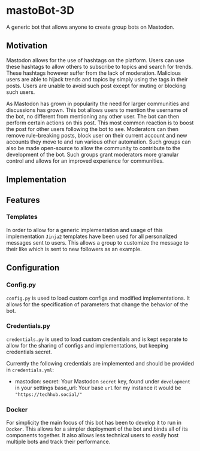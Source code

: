 # mastoBot-3D

A generic bot that allows anyone to create group bots on Mastodon.

## Motivation

Mastodon allows for the use of hashtags on the platform. Users can use these hashtags to allow others to subscribe to topics and search for trends. These hashtags however suffer from the lack of moderation. Malicious users are able to hijack trends and topics by simply using the tags in their posts. Users are unable to avoid such post except for muting or blocking such users.

As Mastodon has grown in popularity the need for larger communities and discussions has grown. This bot allows users to mention the username of the bot, no different from mentioning any other user. The bot can then perform certain actions on this post. This most common reaction is to boost the post for other users following the bot to see. Moderators can then remove rule-breaking posts, block user on their current account and new accounts they move to and run various other automation. Such groups can also be made open-source to allow the community to contribute to the development of the bot. Such groups grant moderators more granular control and allows for an improved experience for communities.

## Implementation

## Features

### Templates

In order to allow for a generic implementation and usage of this implementation `Jinja2` templates have been used for all personalized messages sent to users. This allows a group to customize the message to their like which is sent to new followers as an example.

## Configuration

### Config.py

`config.py` is used to load custom configs and modified implementations. It allows for the specification of parameters that change the behavior of the bot.

### Credentials.py

`credentials.py` is used to load custom credentials and is kept separate to allow for the sharing of configs and implementations, but keeping credentials secret.

Currently the following credentials are implemented and should be provided in `credentials.yml`:

- mastodon:
    secret: Your Mastodon `secret` key, found under `development` in your settings
    base_url: Your base `url` for my instance it would be `"https://techhub.social/"`

### Docker

For simplicity the main focus of this bot has been to develop it to run in `Docker`. This allows for a simpler deployment of the bot and binds all of its components together. It also allows less technical users to easily host multiple bots and track their performance.